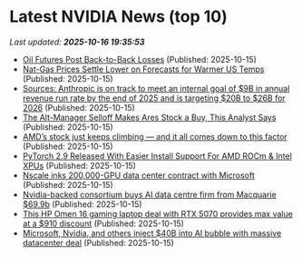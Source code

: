 # Latest NVIDIA News (top 10)
_Last updated: **2025-10-16 19:35:53**_

- [Oil Futures Post Back-to-Back Losses](https://biztoc.com/x/c0b87da0b71b0612) (Published: 2025-10-15)
- [Nat-Gas Prices Settle Lower on Forecasts for Warmer US Temps](https://biztoc.com/x/c9201d6de06d8929) (Published: 2025-10-15)
- [Sources: Anthropic is on track to meet an internal goal of $9B in annual revenue run rate by the end of 2025 and is targeting $20B to $26B for 2026](https://biztoc.com/x/0816616d759d35f2) (Published: 2025-10-15)
- [The Alt-Manager Selloff Makes Ares Stock a Buy, This Analyst Says](https://biztoc.com/x/0bfebd053f0fc6f3) (Published: 2025-10-15)
- [AMD’s stock just keeps climbing — and it all comes down to this factor](https://biztoc.com/x/b58bdf98acf675fa) (Published: 2025-10-15)
- [PyTorch 2.9 Released With Easier Install Support For AMD ROCm & Intel XPUs](https://www.phoronix.com/news/PyTorch-2.9-Released) (Published: 2025-10-15)
- [Nscale inks 200,000-GPU data center contract with Microsoft](https://siliconangle.com/2025/10/15/nscale-inks-200000-gpu-data-center-contract-microsoft/) (Published: 2025-10-15)
- [Nvidia-backed consortium buys AI data centre firm from Macquarie $69.9b](https://www.nzherald.co.nz/business/nvidia-backed-consortium-buys-ai-data-centre-firm-from-macquarie-699b/S5PUDDSW4BEZRGV74OLAYRJSZ4/) (Published: 2025-10-15)
- [This HP Omen 16 gaming laptop deal with RTX 5070 provides max value at a $910 discount](https://www.notebookcheck.net/This-HP-Omen-16-gaming-laptop-deal-with-RTX-5070-provides-max-value-at-a-910-discount.1139096.0.html) (Published: 2025-10-15)
- [Microsoft, Nvidia, and others inject $40B into AI bubble with massive datacenter deal](https://biztoc.com/x/6200f43e44b6e6ba) (Published: 2025-10-15)

